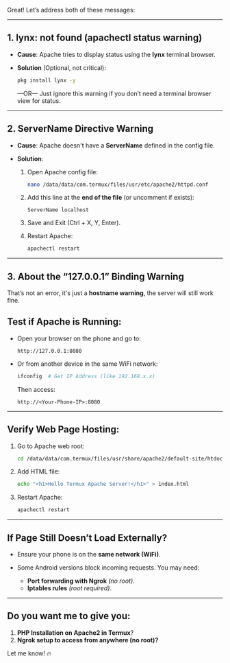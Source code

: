 Great! Let’s address both of these messages:

---

## **1. lynx: not found (apachectl status warning)**

* **Cause**: Apache tries to display status using the **lynx** terminal browser.
* **Solution** (Optional, not critical):

  ```bash
  pkg install lynx -y
  ```

  —OR—
  Just ignore this warning if you don’t need a terminal browser view for status.

---

## **2. ServerName Directive Warning**

* **Cause**: Apache doesn't have a **ServerName** defined in the config file.
* **Solution**:

  1. Open Apache config file:

     ```bash
     nano /data/data/com.termux/files/usr/etc/apache2/httpd.conf
     ```

  2. Add this line at the **end of the file** (or uncomment if exists):

     ```
     ServerName localhost
     ```

  3. Save and Exit (Ctrl + X, Y, Enter).

  4. Restart Apache:

     ```bash
     apachectl restart
     ```

---

## **3. About the “127.0.0.1” Binding Warning**

That’s not an error, it's just a **hostname warning**, the server will still work fine.

## **Test if Apache is Running:**

* Open your browser on the phone and go to:

  ```
  http://127.0.0.1:8080
  ```
* Or from another device in the same WiFi network:

  ```bash
  ifconfig  # Get IP Address (like 192.168.x.x)
  ```

  Then access:

  ```
  http://<Your-Phone-IP>:8080
  ```

---

## **Verify Web Page Hosting:**

1. Go to Apache web root:

   ```bash
   cd /data/data/com.termux/files/usr/share/apache2/default-site/htdocs
   ```
2. Add HTML file:

   ```bash
   echo "<h1>Hello Termux Apache Server!</h1>" > index.html
   ```
3. Restart Apache:

   ```bash
   apachectl restart
   ```

---

## **If Page Still Doesn’t Load Externally?**

* Ensure your phone is on the **same network (WiFi)**.
* Some Android versions block incoming requests. You may need:

  * **Port forwarding with Ngrok** *(no root)*.
  * **Iptables rules** *(root required)*.

---

## Do you want me to give you:

1. **PHP Installation on Apache2 in Termux**?
2. **Ngrok setup to access from anywhere (no root)?**

Let me know! 🔥

